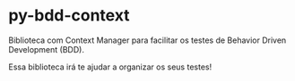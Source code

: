 # py-bdd-context

Biblioteca com Context Manager para facilitar os testes de Behavior Driven Development (BDD).

Essa biblioteca irá te ajudar a organizar os seus testes!
